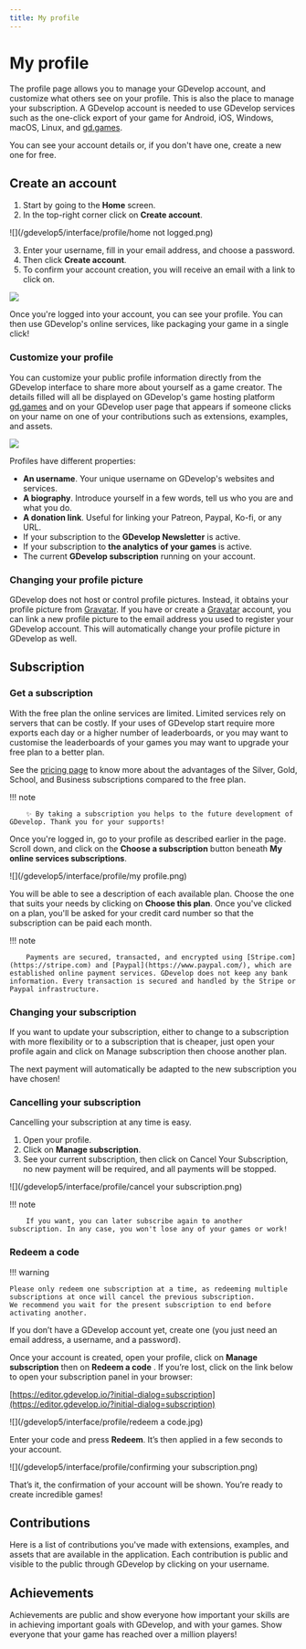 ```yaml
---
title: My profile
---
```

# My profile

The profile page allows you to manage your GDevelop account, and customize what others see on your profile. This is also the place to manage your subscription.
A GDevelop account is needed to use GDevelop services such as the one-click export of your game for Android, iOS, Windows, macOS, Linux, and [gd.games](https://gd.games/).

You can see your account details or, if you don't have one, create a new one for free.

## Create an account

 1. Start by going to the **Home** screen.
 2. In the top-right corner click on **Create account**.

![](/gdevelop5/interface/profile/home not logged.png)

 3. Enter your username, fill in your email address, and choose a password.
 4. Then click **Create account**.
 5. To confirm your account creation, you will receive an email with a link to click on. 

![](/gdevelop5/interface/profile/account-create-details.png)


Once you're logged into your account, you can see your profile. You can then use GDevelop's online services, like packaging your game in a single click!


### Customize your profile

You can customize your public profile information directly from the GDevelop interface to share more about yourself as a game creator. The details filled will all be displayed on GDevelop's game hosting platform [gd.games](https://gd.games/) and on your GDevelop user page that appears if someone clicks on your name on one of your contributions such as extensions, examples, and assets.

![](/gdevelop5/interface/profile/gdevelop_profile_customize.gif)

Profiles have different properties:

- **An username**. Your unique username on GDevelop's websites and services.
- **A biography**. Introduce yourself in a few words, tell us who you are and what you do.
- **A donation link**. Useful for linking your Patreon, Paypal, Ko-fi, or any URL.
- If your subscription to the **GDevelop Newsletter** is active.
- If your subscription to **the analytics of your games** is active.
- The current **GDevelop subscription** running on your account.

### Changing your profile picture

GDevelop does not host or control profile pictures. Instead, it obtains your profile picture from [Gravatar](https://gravatar.com). If you have or create a [Gravatar](https://gravatar.com) account, you can link a new profile picture to the email address you used to register your GDevelop account. This will automatically change your profile picture in GDevelop as well.

## Subscription

### Get a subscription

With the free plan the online services are limited. Limited services rely on servers that can be costly.
If your uses of GDevelop start require more exports each day or a higher number of leaderboards, or you may want to customise the leaderboards of your games you may want to upgrade your free plan to a better plan.

See the [pricing page](https://gdevelop.io/pricing) to know more about the advantages of the Silver, Gold, School, and Business subscriptions compared to the free plan.


!!! note

        ✨ By taking a subscription you helps to the future development of GDevelop. Thank you for your supports!


Once you're logged in, go to your profile as described earlier in the page.
Scroll down, and click on the **Choose a subscription** button beneath **My online services subscriptions**.

![](/gdevelop5/interface/profile/my profile.png)

You will be able to see a description of each available plan. Choose the one that suits your needs by clicking on **Choose this plan**.
Once you've clicked on a plan, you'll be asked for your credit card number so that the subscription can be paid each month.

!!! note

        Payments are secured, transacted, and encrypted using [Stripe.com](https://stripe.com) and [Paypal](https://www.paypal.com/), which are established online payment services. GDevelop does not keep any bank information. Every transaction is secured and handled by the Stripe or Paypal infrastructure.

### Changing your subscription

If you want to update your subscription, either to change to a subscription with more flexibility or to a subscription that is cheaper, just open your profile again and click on Manage subscription then choose another plan.

The next payment will automatically be adapted to the new subscription you have chosen!

### Cancelling your subscription

Cancelling your subscription at any time is easy.

 1. Open your profile.
 2. Click on **Manage subscription**.
 3. See your current subscription, then click on Cancel Your Subscription, no new payment will be required, and all payments will be stopped.

![](/gdevelop5/interface/profile/cancel your subscription.png)

!!! note
		
		If you want, you can later subscribe again to another subscription. In any case, you won't lose any of your games or work!


### Redeem a code

!!! warning

    Please only redeem one subscription at a time, as redeeming multiple subscriptions at once will cancel the previous subscription.
    We recommend you wait for the present subscription to end before activating another.

If you don’t have a GDevelop account yet, create one (you just need an email address, a username, and a password).

Once your account is created, open your profile, click on **Manage subscription** then on **Redeem a code** .
If you’re lost, click on the link below to open your subscription panel in your browser:

[https://editor.gdevelop.io/?initial-dialog=subscription](https://editor.gdevelop.io/?initial-dialog=subscription)

![](/gdevelop5/interface/profile/redeem a code.jpg)

    
Enter your code and press **Redeem**. It’s then applied in a few seconds to your account.

![](/gdevelop5/interface/profile/confirming your subscription.png)

That’s it, the confirmation of your account will be shown. You’re ready to create incredible games!


## Contributions

Here is a list of contributions you've made with extensions, examples, and assets that are available in the application. Each contribution is public and visible to the public through GDevelop by clicking on your username.

## Achievements

Achievements are public and show everyone how important your skills are in achieving important goals with GDevelop, and with your games.
Show everyone that your game has reached over a million players!
